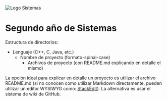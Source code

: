 ![Logo Sistemas](http://imgh.us/sistemas.svg)

# Segundo año de Sistemas

Estructura de directorios:
- Lenguaje (C++, C, Java, etc.)
	- Nombre de proyecto (formato-spinal-case)
		- Archivos de proyecto (con README.md explicando en detalle el mismo)
		
La opción ideal para explicar en detalle un proyecto es utilizar el archivo README.md (si no conocen como utilizar Markdown directamente, pueden utilizar un editor WYSIWYG como: [StackEdit](https://stackedit.io)). La alternativa es usar el sistema de wiki de GitHub.
